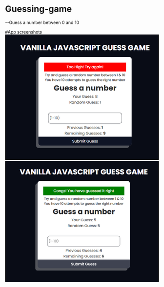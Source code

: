 # Guessing-game

--Guess a number between 0 and 10

#App screenshots
![image](capture2.png)
![image](capture1.png)

